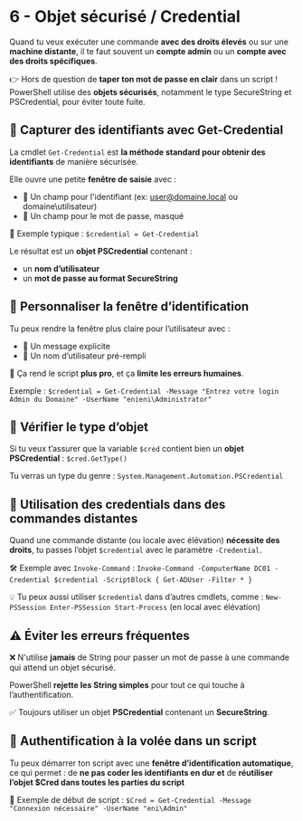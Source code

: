 # 6 - Objet sécurisé / Credential

Quand tu veux exécuter une commande **avec des droits élevés** ou sur une **machine distante**, il te faut souvent un **compte admin** ou un **compte avec des droits spécifiques**.

👉 Hors de question de **taper ton mot de passe en clair** dans un script ! PowerShell utilise des **objets sécurisés**, notamment le type SecureString et PSCredential, pour éviter toute fuite.



## **🔐 Capturer des identifiants avec Get-Credential**

La cmdlet `Get-Credential` est **la méthode standard pour obtenir des identifiants** de manière sécurisée.

Elle ouvre une petite **fenêtre de saisie** avec :

- 📛 Un champ pour l'identifiant (ex: user@domaine.local ou domaine\utilisateur)
- 🔑 Un champ pour le mot de passe, masqué

🧠 Exemple typique : `$credential = Get-Credential`


Le résultat est un **objet PSCredential** contenant :
- un **nom d’utilisateur**
- un **mot de passe au format SecureString**



## **🎨 Personnaliser la fenêtre d’identification**

Tu peux rendre la fenêtre plus claire pour l’utilisateur avec :

- 📝 Un message explicite
- 👤 Un nom d’utilisateur pré-rempli

🎯 Ça rend le script **plus pro**, et ça **limite les erreurs humaines**.

Exemple : `$credential = Get-Credential -Message "Entrez votre login Admin du Domaine" -UserName "enieni\Administrator"`



## **🔎 Vérifier le type d’objet**

Si tu veux t’assurer que la variable `$cred` contient bien un **objet PSCredential** : `$cred.GetType()`

Tu verras un type du genre : `System.Management.Automation.PSCredential`



## **🚀 Utilisation des credentials dans des commandes distantes**

Quand une commande distante (ou locale avec élévation) **nécessite des droits**, tu passes l’objet `$credential` avec le paramètre `-Credential`.

🛠 Exemple avec `Invoke-Command` : `Invoke-Command -ComputerName DC01 -Credential $credential -ScriptBlock { Get-ADUser -Filter * }`

💡 Tu peux aussi utiliser `$credential` dans d’autres cmdlets, comme : `New-PSSession Enter-PSSession Start-Process` (en local avec élévation)



## **⚠️ Éviter les erreurs fréquentes**

❌ N'utilise **jamais** de String pour passer un mot de passe à une commande qui attend un objet sécurisé. 

PowerShell **rejette les String simples** pour tout ce qui touche à l’authentification. 

✅ Toujours utiliser un objet **PSCredential** contenant un **SecureString**.



## **🔁 Authentification à la volée dans un script**

Tu peux démarrer ton script avec une **fenêtre d’identification automatique**, ce qui permet : de **ne pas coder les identifiants en dur et** de **réutiliser l’objet $Cred dans toutes les parties du script**

🧠 Exemple de début de script : `$Cred = Get-Credential -Message "Connexion nécessaire" -UserName "eni\Admin"`

